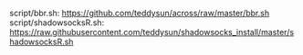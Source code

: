 script/bbr.sh: https://github.com/teddysun/across/raw/master/bbr.sh
script/shadowsocksR.sh: https://raw.githubusercontent.com/teddysun/shadowsocks_install/master/shadowsocksR.sh
